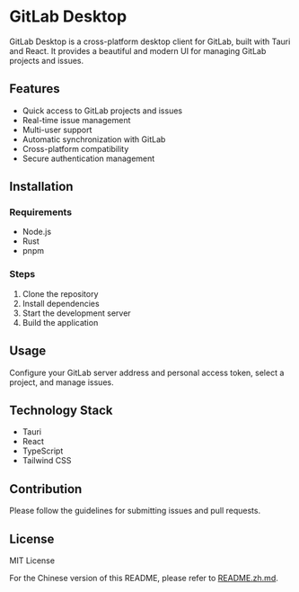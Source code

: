 # GitLab Desktop

GitLab Desktop is a cross-platform desktop client for GitLab, built with Tauri and React. It provides a beautiful and modern UI for managing GitLab projects and issues.

## Features
- Quick access to GitLab projects and issues
- Real-time issue management
- Multi-user support
- Automatic synchronization with GitLab
- Cross-platform compatibility
- Secure authentication management

## Installation
### Requirements
- Node.js
- Rust
- pnpm

### Steps
1. Clone the repository
2. Install dependencies
3. Start the development server
4. Build the application

## Usage
Configure your GitLab server address and personal access token, select a project, and manage issues.

## Technology Stack
- Tauri
- React
- TypeScript
- Tailwind CSS

## Contribution
Please follow the guidelines for submitting issues and pull requests.

## License
MIT License

For the Chinese version of this README, please refer to [README.zh.md](./README.zh.md).
